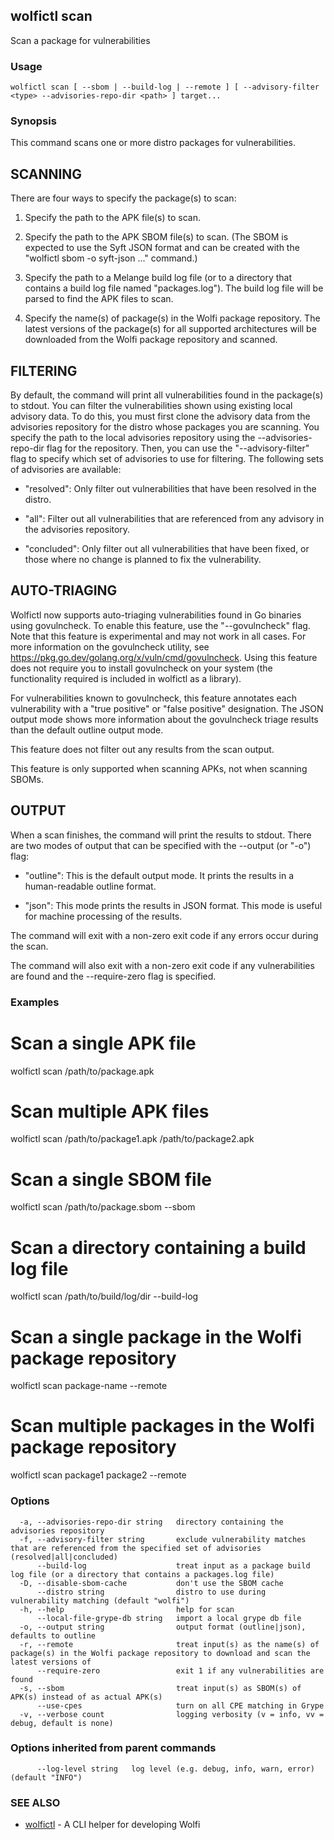 ## wolfictl scan

Scan a package for vulnerabilities

### Usage

```
wolfictl scan [ --sbom | --build-log | --remote ] [ --advisory-filter <type> --advisories-repo-dir <path> ] target...
```

### Synopsis

This command scans one or more distro packages for vulnerabilities.

## SCANNING

There are four ways to specify the package(s) to scan:

1. Specify the path to the APK file(s) to scan.

2. Specify the path to the APK SBOM file(s) to scan. (The SBOM is expected to
   use the Syft JSON format and can be created with the "wolfictl sbom -o
   syft-json ..." command.)

3. Specify the path to a Melange build log file (or to a directory that
   contains a build log file named "packages.log"). The build log file will be
   parsed to find the APK files to scan.

4. Specify the name(s) of package(s) in the Wolfi package repository. The
   latest versions of the package(s) for all supported architectures will be
   downloaded from the Wolfi package repository and scanned.

## FILTERING

By default, the command will print all vulnerabilities found in the package(s)
to stdout. You can filter the vulnerabilities shown using existing local
advisory data. To do this, you must first clone the advisory data from the
advisories repository for the distro whose packages you are scanning. You
specify the path to the local advisories repository using the
--advisories-repo-dir flag for the repository. Then, you can use the
"--advisory-filter" flag to specify which set of advisories to use for
filtering. The following sets of advisories are available:

- "resolved": Only filter out vulnerabilities that have been resolved in the
  distro.

- "all": Filter out all vulnerabilities that are referenced from any advisory
  in the advisories repository.

- "concluded": Only filter out all vulnerabilities that have been fixed, or those
  where no change is planned to fix the vulnerability.

## AUTO-TRIAGING

Wolfictl now supports auto-triaging vulnerabilities found in Go binaries using
govulncheck. To enable this feature, use the "--govulncheck" flag. Note that
this feature is experimental and may not work in all cases. For more
information on the govulncheck utility, see
https://pkg.go.dev/golang.org/x/vuln/cmd/govulncheck. Using this feature does
not require you to install govulncheck on your system (the functionality
required is included in wolfictl as a library).

For vulnerabilities known to govulncheck, this feature annotates each
vulnerability with a "true positive" or "false positive" designation. The JSON
output mode shows more information about the govulncheck triage results than
the default outline output mode.

This feature does not filter out any results from the scan output.

This feature is only supported when scanning APKs, not when scanning SBOMs.

## OUTPUT

When a scan finishes, the command will print the results to stdout. There are
two modes of output that can be specified with the --output (or "-o") flag:

- "outline": This is the default output mode. It prints the results in a
  human-readable outline format.

- "json": This mode prints the results in JSON format. This mode is useful for
  machine processing of the results.

The command will exit with a non-zero exit code if any errors occur during the
scan.

The command will also exit with a non-zero exit code if any vulnerabilities are
found and the --require-zero flag is specified.



### Examples


# Scan a single APK file
wolfictl scan /path/to/package.apk

# Scan multiple APK files
wolfictl scan /path/to/package1.apk /path/to/package2.apk

# Scan a single SBOM file
wolfictl scan /path/to/package.sbom --sbom

# Scan a directory containing a build log file
wolfictl scan /path/to/build/log/dir --build-log

# Scan a single package in the Wolfi package repository
wolfictl scan package-name --remote

# Scan multiple packages in the Wolfi package repository
wolfictl scan package1 package2 --remote


### Options

```
  -a, --advisories-repo-dir string   directory containing the advisories repository
  -f, --advisory-filter string       exclude vulnerability matches that are referenced from the specified set of advisories (resolved|all|concluded)
      --build-log                    treat input as a package build log file (or a directory that contains a packages.log file)
  -D, --disable-sbom-cache           don't use the SBOM cache
      --distro string                distro to use during vulnerability matching (default "wolfi")
  -h, --help                         help for scan
      --local-file-grype-db string   import a local grype db file
  -o, --output string                output format (outline|json), defaults to outline
  -r, --remote                       treat input(s) as the name(s) of package(s) in the Wolfi package repository to download and scan the latest versions of
      --require-zero                 exit 1 if any vulnerabilities are found
  -s, --sbom                         treat input(s) as SBOM(s) of APK(s) instead of as actual APK(s)
      --use-cpes                     turn on all CPE matching in Grype
  -v, --verbose count                logging verbosity (v = info, vv = debug, default is none)
```

### Options inherited from parent commands

```
      --log-level string   log level (e.g. debug, info, warn, error) (default "INFO")
```

### SEE ALSO

* [wolfictl](wolfictl.md)	 - A CLI helper for developing Wolfi

